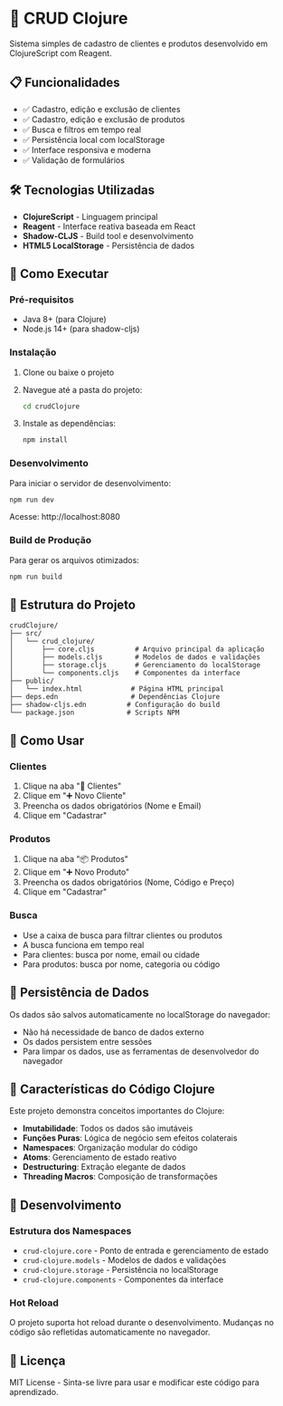 # 🚀 CRUD Clojure

Sistema simples de cadastro de clientes e produtos desenvolvido em ClojureScript com Reagent.

## 📋 Funcionalidades

- ✅ Cadastro, edição e exclusão de clientes
- ✅ Cadastro, edição e exclusão de produtos
- ✅ Busca e filtros em tempo real
- ✅ Persistência local com localStorage
- ✅ Interface responsiva e moderna
- ✅ Validação de formulários

## 🛠️ Tecnologias Utilizadas

- **ClojureScript** - Linguagem principal
- **Reagent** - Interface reativa baseada em React
- **Shadow-CLJS** - Build tool e desenvolvimento
- **HTML5 LocalStorage** - Persistência de dados

## 🚀 Como Executar

### Pré-requisitos

- Java 8+ (para Clojure)
- Node.js 14+ (para shadow-cljs)

### Instalação

1. Clone ou baixe o projeto
2. Navegue até a pasta do projeto:
   ```bash
   cd crudClojure
   ```

3. Instale as dependências:
   ```bash
   npm install
   ```

### Desenvolvimento

Para iniciar o servidor de desenvolvimento:

```bash
npm run dev
```

Acesse: http://localhost:8080

### Build de Produção

Para gerar os arquivos otimizados:

```bash
npm run build
```

## 📁 Estrutura do Projeto

```
crudClojure/
├── src/
│   └── crud_clojure/
│       ├── core.cljs          # Arquivo principal da aplicação
│       ├── models.cljs        # Modelos de dados e validações
│       ├── storage.cljs       # Gerenciamento do localStorage
│       └── components.cljs    # Componentes da interface
├── public/
│   └── index.html            # Página HTML principal
├── deps.edn                  # Dependências Clojure
├── shadow-cljs.edn          # Configuração do build
└── package.json             # Scripts NPM
```

## 🎯 Como Usar

### Clientes

1. Clique na aba "👥 Clientes"
2. Clique em "➕ Novo Cliente"
3. Preencha os dados obrigatórios (Nome e Email)
4. Clique em "Cadastrar"

### Produtos

1. Clique na aba "📦 Produtos"
2. Clique em "➕ Novo Produto"
3. Preencha os dados obrigatórios (Nome, Código e Preço)
4. Clique em "Cadastrar"

### Busca

- Use a caixa de busca para filtrar clientes ou produtos
- A busca funciona em tempo real
- Para clientes: busca por nome, email ou cidade
- Para produtos: busca por nome, categoria ou código

## 💾 Persistência de Dados

Os dados são salvos automaticamente no localStorage do navegador:
- Não há necessidade de banco de dados externo
- Os dados persistem entre sessões
- Para limpar os dados, use as ferramentas de desenvolvedor do navegador

## 🎨 Características do Código Clojure

Este projeto demonstra conceitos importantes do Clojure:

- **Imutabilidade**: Todos os dados são imutáveis
- **Funções Puras**: Lógica de negócio sem efeitos colaterais
- **Namespaces**: Organização modular do código
- **Atoms**: Gerenciamento de estado reativo
- **Destructuring**: Extração elegante de dados
- **Threading Macros**: Composição de transformações

## 🔧 Desenvolvimento

### Estrutura dos Namespaces

- `crud-clojure.core` - Ponto de entrada e gerenciamento de estado
- `crud-clojure.models` - Modelos de dados e validações
- `crud-clojure.storage` - Persistência no localStorage
- `crud-clojure.components` - Componentes da interface

### Hot Reload

O projeto suporta hot reload durante o desenvolvimento. Mudanças no código são refletidas automaticamente no navegador.

## 📝 Licença

MIT License - Sinta-se livre para usar e modificar este código para aprendizado.